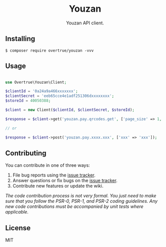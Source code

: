 <h1 align="center"> Youzan</h1>

<p align="center">Youzan API client.</p>

## Installing

```shell
$ composer require overtrue/youzan -vvv
```

## Usage

```php

use Overtrue\Youzan\Client;

$clientId = '0a24a9a466xxxxxxx';
$clientSecret = 'eeb65cce4e1adf251306dxxxxxxxx';
$storeId = 40050388;

$client = new Client($clientId, $clientSecret, $storeId);

$response = $client->get('youzan.pay.qrcodes.get', ['page_size' => 1, 'page_no' => 1]);

// or 

$response = $client->post('youzan.pay.xxxx.xxx', ['xxx' => 'xxx']);
```

## Contributing

You can contribute in one of three ways:

1. File bug reports using the [issue tracker](https://github.com/overtrue/youzan/issues).
2. Answer questions or fix bugs on the [issue tracker](https://github.com/overtrue/youzan/issues).
3. Contribute new features or update the wiki.

_The code contribution process is not very formal. You just need to make sure that you follow the PSR-0, PSR-1, and PSR-2 coding guidelines. Any new code contributions must be accompanied by unit tests where applicable._

## License

MIT